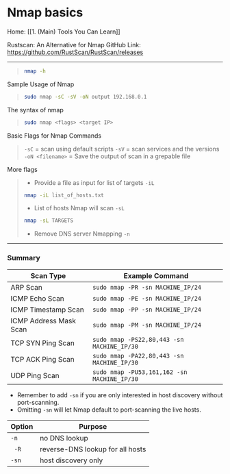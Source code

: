 # Nmap basics

Home: [[1. (Main) Tools You Can Learn]]

Rustscan: An Alternative for Nmap
GitHub Link: https://github.com/RustScan/RustScan/releases

---

> ```bash
> nmap -h
> ```

Sample Usage of Nmap

>```bash
>sudo nmap -sC -sV -oN output 192.168.0.1
>```

The syntax of nmap
>```bash
>sudo nmap <flags> <target IP>
>```

Basic Flags for Nmap Commands

>```-sC``` = scan using default scripts
>```-sV``` = scan services and the versions
>```-oN <filename>``` = Save the output of scan in a grepable file


More flags
>- Provide a file as input for list of targets ```-iL```
> ```bash
> nmap -iL list_of_hosts.txt
> ```
> - List of hosts Nmap will scan ```-sL```
> ```bash
> nmap -sL TARGETS
> ```
> - Remove DNS server Nmapping ```-n```

---
### Summary

| Scan Type  | 	Example Command |
| --- | --- |
| ARP Scan 	| ```sudo nmap -PR -sn MACHINE_IP/24``` | 
| ICMP Echo Scan | 	```sudo nmap -PE -sn MACHINE_IP/24```| 
| ICMP Timestamp Scan | 	```sudo nmap -PP -sn MACHINE_IP/24```| 
| ICMP Address Mask Scan 	| ```sudo nmap -PM -sn MACHINE_IP/24```| 
| TCP SYN Ping Scan | 	```sudo nmap -PS22,80,443 -sn MACHINE_IP/30```| 
| TCP ACK Ping Scan | 	```sudo nmap -PA22,80,443 -sn MACHINE_IP/30```| 
| UDP Ping Scan 	| ```sudo nmap -PU53,161,162 -sn MACHINE_IP/30```| 

- Remember to add ```-sn``` if you are only interested in host discovery without port-scanning.
- Omitting ```-sn``` will let Nmap default to port-scanning the live hosts.

| Option 	| Purpose| 
| --- | --- | 
| ```-n ```	| no DNS lookup| 
|``` -R``` | 	reverse-DNS lookup for all hosts | 
| ```-sn``` | 	host discovery only| 


